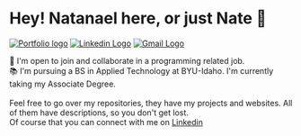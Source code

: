 # Hey! Natanael here, or just Nate 👋
<a href="https://ndamatta.github.io/ndamatta/"><img src="https://img.shields.io/badge/Portfolio-%23000000.svg?style=for-the-badge&logo=firefox&logoColor=#FF7139" alt="Portfolio logo"></a> <a href="https://www.linkedin.com/in/natanael-damatta/" target="_blank"><img src="https://img.shields.io/badge/LinkedIn-0077B5?style=for-the-badge&logo=linkedin&logoColor=white" alt="Linkedin Logo"></a>     <a href="mailto:damatta.natanael@gmail.com"><img src="https://img.shields.io/badge/Gmail-D14836?style=for-the-badge&logo=gmail&logoColor=white" alt="Gmail Logo"></a>

💼 I'm open to join and collaborate in a programming related job.<br>
📚 I'm pursuing a BS in Applied Technology at BYU-Idaho. I'm currently taking my Associate Degree.<br>
<br>
Feel free to go over my repositories, they have my projects and websites. All of them have descriptions, so you don't get lost.<br>
Of course that you can connect with me on <a href="https://www.linkedin.com/in/natanael-damatta/">Linkedin</a>





